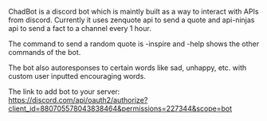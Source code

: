 ChadBot is a discord bot which is maintly built as a way to interact with APIs from discord. Currently it uses zenquote api to send a quote and api-ninjas api to send a fact to a channel every 1 hour. 


The command to send a random quote is -inspire and -help shows the other commands of the bot. 


The bot also autoresponses to certain words like sad, unhappy, etc. with custom user inputted encouraging words.


The link to add bot to your server: https://discord.com/api/oauth2/authorize?client_id=880705578043838464&permissions=227344&scope=bot
